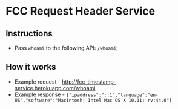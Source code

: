 # FCC Request Header Service

## Instructions
 - Pass ```whoami``` to the following API: ```/whoami```;

## How it works
 - Example request - http://fcc-timestamp-service.herokuapp.com/whoami
 - Example response - ```{"ipaddress":"::1","language":"en-US","software":"Macintosh; Intel Mac OS X 10.11; rv:44.0"}```
